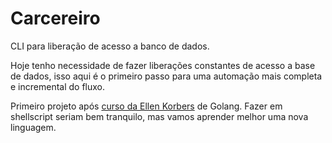 # Carcereiro

CLI para liberação de acesso a banco de dados.

Hoje tenho necessidade de fazer liberações constantes de acesso a base de dados, isso aqui é o primeiro passo para uma automação mais completa e incremental do fluxo.

Primeiro projeto após [curso da Ellen Korbers](https://www.youtube.com/channel/UCxD5EE0H7qOhRr0tIVsOZPQ) de Golang. Fazer em shellscript seriam bem tranquilo, mas vamos aprender melhor uma nova linguagem.
